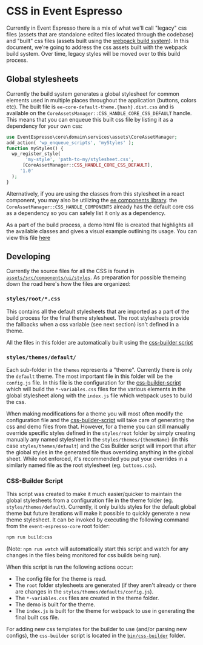 # CSS in Event Espresso

Currently in Event Espresso there is a mix of what we'll call "legacy" css files (assets that are standalone edited files located through the codebase) and "built" css files (assets built using the [webpack build system](../AA--Javascript-in-EE/build-process.md)).  In this document, we're going to address the css assets built with the webpack build system. Over time, legacy styles will be moved over to this build process.

## Global stylesheets

Currently the build system generates a global stylesheet for common elements used in multiple places throughout the application (buttons, colors etc).  The built file is `ee-core-default-theme.{hash}.dist.css` and is available on the `CoreAssetsManager::CSS_HANDLE_CORE_CSS_DEFAULT` handle.  This means that you can enqueue this built css file by listing it as a dependency for your own css:

```php
use EventEspresso\core\domain\services\assets\CoreAssetManager;
add_action( 'wp_enqueue_scripts', 'myStyles' );
function myStyles() {
  wp_register_style(
       'my-style', 'path-to-my/stylesheet.css',
      [CoreAssetManager::CSS_HANDLE_CORE_CSS_DEFAULT],
     '1.0'
  );
}
```

Alternatively, if you are using the classes from this stylesheet in a react component, you may also be utilizing the [ee components library](../AA--Javascript-in-EE/components/README.md).  the `CoreAssetManager::CSS_HANDLE_COMPONENTS` already has the default core css as a dependency so you can safely list it only as a dependency.

As a part of the build process, a demo html file is created that highlights all the available classes and gives a visual example outlining its usage.  You can view this file [here](https://htmlpreview.github.io?../../assets/src/components/ui/styles/themes/default/demo/index.html)

## Developing

Currently the source files for all the CSS is found in [`assets/src/components/ui/styles`](../../assets/src/components/ui/styles/).  As preparation for possible themeing down the road here's how the files are organized:

### `styles/root/*.css`
This contains all the default stylesheets that are imported as a part of the build process for the final theme stylesheet.  The root stylesheets provide the fallbacks when a css variable (see next section) isn't defined in a theme.

All the files in this folder are automatically built using the [css-builder script](#css-builder-script)

### `styles/themes/default/`

Each sub-folder in the `themes` represents a "theme".  Currently there is only the `default` theme.  The most important file in this folder will be the `config.js` file.  In this file is the configuration for the [css-builder-script](#css-builder-script) which will build the `*-variables.css` files for the various elements in the global stylesheet along with the `index.js` file which webpack uses to build the css.

When making modifications for a theme you will most often modify the configuration file and the [css-builder-script](#css-builder-script) will take care of generating the css and demo files from that.  However, for a theme you can still manually override specific styles defined in the `styles/root` folder by simply creating manually any named stylesheet in the `styles/themes/{themeName}` (in this case `styles/themes/default`) and the Css Builder script will import that after the global styles in the generated file thus overriding anything in the global sheet.  While not enforced, it's recommended you put your overrides in a similarly named file as the root stylesheet (eg. `buttons.css`).

### CSS-Builder Script

This script was created to make it much easier/quicker to maintain the global stylesheets from a configuration file in the theme folder (eg. `styles/themes/default`).  Currently, it only builds styles for the default global theme but future iterations will make it possible to quickly generate a new theme stylesheet. It can be invoked by executing the following command from the `event-espresso-core` root folder:

```bash
npm run build:css
```
(Note: `npm run watch` will automatically start this script and watch for any changes in the files being monitored for css builds being run).

When this script is run the following actions occur:

- The config file for the theme is read.
- The `root` folder stylesheets are generated (if they aren't already or there are changes in the `styles/themes/defaults/config.js`).
- The `*-variables.css` files are created in the theme folder.
- The demo is built for the theme.
- The `index.js` is built for the theme for webpack to use in generating the final built css file.

For adding new css templates for the builder to use (and/or parsing new configs), the `css-builder` script is located in the [`bin/css-builder`](../../bin/css-builder/) folder.